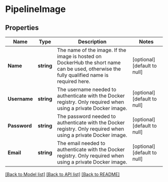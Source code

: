 # PipelineImage

## Properties
Name | Type | Description | Notes
------------ | ------------- | ------------- | -------------
**Name** | **string** | The name of the image. If the image is hosted on DockerHub the short name can be used, otherwise the fully qualified name is required here. | [optional] [default to null]
**Username** | **string** | The username needed to authenticate with the Docker registry. Only required when using a private Docker image. | [optional] [default to null]
**Password** | **string** | The password needed to authenticate with the Docker registry. Only required when using a private Docker image. | [optional] [default to null]
**Email** | **string** | The email needed to authenticate with the Docker registry. Only required when using a private Docker image. | [optional] [default to null]

[[Back to Model list]](../README.md#documentation-for-models) [[Back to API list]](../README.md#documentation-for-api-endpoints) [[Back to README]](../README.md)

